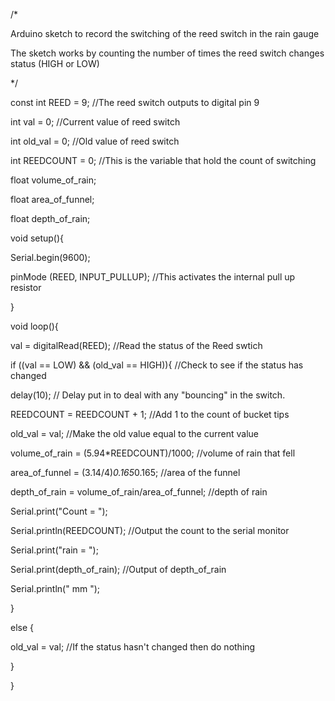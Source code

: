 
 /*

Arduino sketch to record the switching of the reed switch in the rain gauge

The sketch works by counting the number of times the reed switch changes status (HIGH or LOW)

*/


const int REED = 9;                             //The reed switch outputs to digital pin 9

int val = 0;                                    //Current value of reed switch

int old_val = 0;                                //Old value of reed switch

int REEDCOUNT = 0;                              //This is the variable that hold the count of switching


float volume_of_rain;

float area_of_funnel;

float depth_of_rain;

void setup(){

Serial.begin(9600);

pinMode (REED, INPUT_PULLUP);                   //This activates the internal pull up resistor

}


void loop(){

 val = digitalRead(REED);                         //Read the status of the Reed swtich




if ((val == LOW) && (old_val == HIGH)){          //Check to see if the status has changed

   delay(10);                                     // Delay put in to deal with any "bouncing" in the switch.

   
 REEDCOUNT = REEDCOUNT + 1;                     //Add 1 to the count of bucket tips

   
 old_val = val;                                 //Make the old value equal to the current value
   
   
   
 volume_of_rain = (5.94*REEDCOUNT)/1000;        //volume of rain that fell 
   
   
   
   
 area_of_funnel = (3.14/4)*0.165*0.165;         //area of the funnel
   
   
   
   
 depth_of_rain = volume_of_rain/area_of_funnel; //depth of rain
   

 
 Serial.print("Count = ");
   
  
 Serial.println(REEDCOUNT);                     //Output the count to the serial monitor

   
  
  Serial.print("rain = ");
   
  
 
 Serial.print(depth_of_rain);                  //Output of depth_of_rain
   
   
   
   
   Serial.println(" mm ");


 }


 else {

   old_val = val;                                //If the status hasn't changed then do nothing

 }

}


